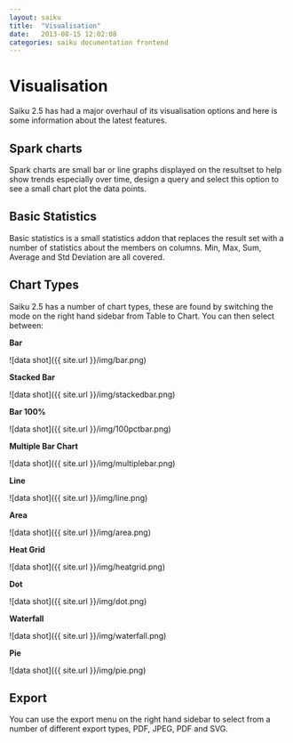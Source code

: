 ```yaml
---
layout: saiku
title:  "Visualisation"
date:   2013-08-15 12:02:08
categories: saiku documentation frontend
---
```


Visualisation
=============
Saiku 2.5 has had a major overhaul of its visualisation options and here is some information about the latest features.

Spark charts
------------
Spark charts are small bar or line graphs displayed on the resultset to help show trends especially over time, design a query and select this option to see a small chart plot the data points.

Basic Statistics
----------------
Basic statistics is a small statistics addon that replaces the result set with a number of statistics about the members on columns. Min, Max, Sum, Average and Std Deviation are all covered.

Chart Types
-----------
Saiku 2.5 has a number of chart types, these are found by switching the mode on the right hand sidebar from Table to Chart. You can then select between:

__Bar__

![data shot]({{ site.url }}/img/bar.png)

__Stacked Bar__

![data shot]({{ site.url }}/img/stackedbar.png)

__Bar 100%__

![data shot]({{ site.url }}/img/100pctbar.png)

__Multiple Bar Chart__

![data shot]({{ site.url }}/img/multiplebar.png)

__Line__

![data shot]({{ site.url }}/img/line.png)

__Area__

![data shot]({{ site.url }}/img/area.png)

__Heat Grid__

![data shot]({{ site.url }}/img/heatgrid.png)

__Dot__

![data shot]({{ site.url }}/img/dot.png)

__Waterfall__

![data shot]({{ site.url }}/img/waterfall.png)

__Pie__

![data shot]({{ site.url }}/img/pie.png)

Export
------
You can use the export menu on the right hand sidebar to select from a number of different export types, PDF, JPEG, PDF and SVG.
